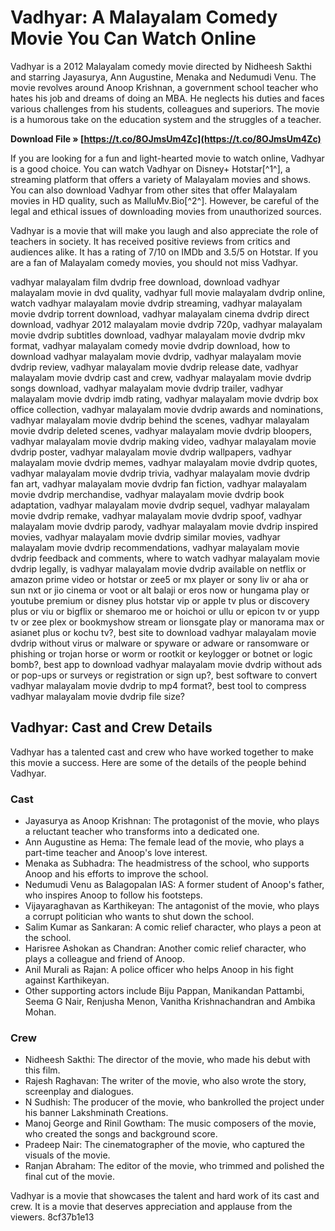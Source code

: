 # Vadhyar: A Malayalam Comedy Movie You Can Watch Online
 
Vadhyar is a 2012 Malayalam comedy movie directed by Nidheesh Sakthi and starring Jayasurya, Ann Augustine, Menaka and Nedumudi Venu. The movie revolves around Anoop Krishnan, a government school teacher who hates his job and dreams of doing an MBA. He neglects his duties and faces various challenges from his students, colleagues and superiors. The movie is a humorous take on the education system and the struggles of a teacher.
 
**Download File » [https://t.co/8OJmsUm4Zc](https://t.co/8OJmsUm4Zc)**


 
If you are looking for a fun and light-hearted movie to watch online, Vadhyar is a good choice. You can watch Vadhyar on Disney+ Hotstar[^1^], a streaming platform that offers a variety of Malayalam movies and shows. You can also download Vadhyar from other sites that offer Malayalam movies in HD quality, such as MalluMv.Bio[^2^]. However, be careful of the legal and ethical issues of downloading movies from unauthorized sources.
 
Vadhyar is a movie that will make you laugh and also appreciate the role of teachers in society. It has received positive reviews from critics and audiences alike. It has a rating of 7/10 on IMDb and 3.5/5 on Hotstar. If you are a fan of Malayalam comedy movies, you should not miss Vadhyar.
 
vadhyar malayalam film dvdrip free download,  download vadhyar malayalam movie in dvd quality,  vadhyar full movie malayalam dvdrip online,  watch vadhyar malayalam movie dvdrip streaming,  vadhyar malayalam movie dvdrip torrent download,  vadhyar malayalam cinema dvdrip direct download,  vadhyar 2012 malayalam movie dvdrip 720p,  vadhyar malayalam movie dvdrip subtitles download,  vadhyar malayalam movie dvdrip mkv format,  vadhyar malayalam comedy movie dvdrip download,  how to download vadhyar malayalam movie dvdrip,  vadhyar malayalam movie dvdrip review,  vadhyar malayalam movie dvdrip release date,  vadhyar malayalam movie dvdrip cast and crew,  vadhyar malayalam movie dvdrip songs download,  vadhyar malayalam movie dvdrip trailer,  vadhyar malayalam movie dvdrip imdb rating,  vadhyar malayalam movie dvdrip box office collection,  vadhyar malayalam movie dvdrip awards and nominations,  vadhyar malayalam movie dvdrip behind the scenes,  vadhyar malayalam movie dvdrip deleted scenes,  vadhyar malayalam movie dvdrip bloopers,  vadhyar malayalam movie dvdrip making video,  vadhyar malayalam movie dvdrip poster,  vadhyar malayalam movie dvdrip wallpapers,  vadhyar malayalam movie dvdrip memes,  vadhyar malayalam movie dvdrip quotes,  vadhyar malayalam movie dvdrip trivia,  vadhyar malayalam movie dvdrip fan art,  vadhyar malayalam movie dvdrip fan fiction,  vadhyar malayalam movie dvdrip merchandise,  vadhyar malayalam movie dvdrip book adaptation,  vadhyar malayalam movie dvdrip sequel,  vadhyar malayalam movie dvdrip remake,  vadhyar malayalam movie dvdrip spoof,  vadhyar malayalam movie dvdrip parody,  vadhyar malayalam movie dvdrip inspired movies,  vadhyar malayalam movie dvdrip similar movies,  vadhyar malayalam movie dvdrip recommendations,  vadhyar malayalam movie dvdrip feedback and comments,  where to watch vadhyar malayalam movie dvdrip legally,  is vadhyar malayalam movie dvdrip available on netflix or amazon prime video or hotstar or zee5 or mx player or sony liv or aha or sun nxt or jio cinema or voot or alt balaji or eros now or hungama play or youtube premium or disney plus hotstar vip or apple tv plus or discovery plus or viu or bigflix or shemaroo me or hoichoi or ullu or epicon tv or yupp tv or zee plex or bookmyshow stream or lionsgate play or manorama max or asianet plus or kochu tv?,  best site to download vadhyar malayalam movie dvdrip without virus or malware or spyware or adware or ransomware or phishing or trojan horse or worm or rootkit or keylogger or botnet or logic bomb?,  best app to download vadhyar malayalam movie dvdrip without ads or pop-ups or surveys or registration or sign up?,  best software to convert vadhyar malayalam movie dvdrip to mp4 format?,  best tool to compress vadhyar malayalam movie dvdrip file size?

## Vadhyar: Cast and Crew Details
 
Vadhyar has a talented cast and crew who have worked together to make this movie a success. Here are some of the details of the people behind Vadhyar.
 
### Cast
 
- Jayasurya as Anoop Krishnan: The protagonist of the movie, who plays a reluctant teacher who transforms into a dedicated one.
- Ann Augustine as Hema: The female lead of the movie, who plays a part-time teacher and Anoop's love interest.
- Menaka as Subhadra: The headmistress of the school, who supports Anoop and his efforts to improve the school.
- Nedumudi Venu as Balagopalan IAS: A former student of Anoop's father, who inspires Anoop to follow his footsteps.
- Vijayaraghavan as Karthikeyan: The antagonist of the movie, who plays a corrupt politician who wants to shut down the school.
- Salim Kumar as Sankaran: A comic relief character, who plays a peon at the school.
- Harisree Ashokan as Chandran: Another comic relief character, who plays a colleague and friend of Anoop.
- Anil Murali as Rajan: A police officer who helps Anoop in his fight against Karthikeyan.
- Other supporting actors include Biju Pappan, Manikandan Pattambi, Seema G Nair, Renjusha Menon, Vanitha Krishnachandran and Ambika Mohan.

### Crew

- Nidheesh Sakthi: The director of the movie, who made his debut with this film.
- Rajesh Raghavan: The writer of the movie, who also wrote the story, screenplay and dialogues.
- N Sudhish: The producer of the movie, who bankrolled the project under his banner Lakshminath Creations.
- Manoj George and Rinil Gowtham: The music composers of the movie, who created the songs and background score.
- Pradeep Nair: The cinematographer of the movie, who captured the visuals of the movie.
- Ranjan Abraham: The editor of the movie, who trimmed and polished the final cut of the movie.

Vadhyar is a movie that showcases the talent and hard work of its cast and crew. It is a movie that deserves appreciation and applause from the viewers.
 8cf37b1e13
 
